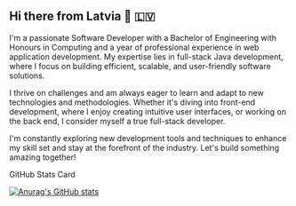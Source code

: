 ## Hi there from Latvia 👋 :latvia:

I'm a passionate Software Developer with a Bachelor of Engineering with Honours in Computing and a year of professional experience in web application development. My expertise lies in full-stack Java development, where I focus on building efficient, scalable, and user-friendly software solutions.

I thrive on challenges and am always eager to learn and adapt to new technologies and methodologies. Whether it's diving into front-end development, where I enjoy creating intuitive user interfaces, or working on the back end, I consider myself a true full-stack developer.

I'm constantly exploring new development tools and techniques to enhance my skill set and stay at the forefront of the industry. Let's build something amazing together!


GitHub Stats Card

[![Anurag's GitHub stats](https://github-readme-stats.vercel.app/api?vkerecanina=anuraghazra)](https://github.com/anuraghazra/github-readme-stats)


